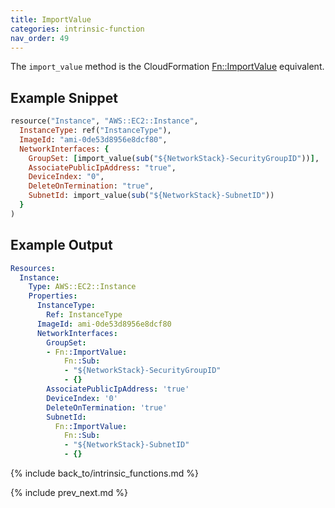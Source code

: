 ```yaml
---
title: ImportValue
categories: intrinsic-function
nav_order: 49
---
```


The `import_value` method is the CloudFormation [Fn::ImportValue](https://docs.aws.amazon.com/AWSCloudFormation/latest/UserGuide/intrinsic-function-reference-importvalue.html) equivalent.

## Example Snippet

```ruby
resource("Instance", "AWS::EC2::Instance",
  InstanceType: ref("InstanceType"),
  ImageId: "ami-0de53d8956e8dcf80",
  NetworkInterfaces: {
    GroupSet: [import_value(sub("${NetworkStack}-SecurityGroupID"))],
    AssociatePublicIpAddress: "true",
    DeviceIndex: "0",
    DeleteOnTermination: "true",
    SubnetId: import_value(sub("${NetworkStack}-SubnetID"))
  }
)
```

## Example Output

```yaml
Resources:
  Instance:
    Type: AWS::EC2::Instance
    Properties:
      InstanceType:
        Ref: InstanceType
      ImageId: ami-0de53d8956e8dcf80
      NetworkInterfaces:
        GroupSet:
        - Fn::ImportValue:
            Fn::Sub:
            - "${NetworkStack}-SecurityGroupID"
            - {}
        AssociatePublicIpAddress: 'true'
        DeviceIndex: '0'
        DeleteOnTermination: 'true'
        SubnetId:
          Fn::ImportValue:
            Fn::Sub:
            - "${NetworkStack}-SubnetID"
            - {}
```

{% include back_to/intrinsic_functions.md %}

{% include prev_next.md %}
